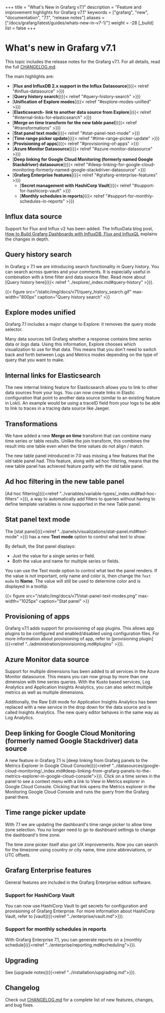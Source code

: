 +++
title = "What's New in Grafarg v7.1"
description = "Feature and improvement highlights for Grafarg v7.1"
keywords = ["grafarg", "new", "documentation", "7.1", "release notes"]
aliases = ["/docs/grafarg/latest/guides/whats-new-in-v7-1/"]
weight = -28
[_build]
list = false
+++

# What's new in Grafarg v7.1

This topic includes the release notes for the Grafarg v7.1. For all details, read the full [CHANGELOG.md](https://github.com/famarks/grafarg/blob/master/CHANGELOG.md).

The main highlights are:

- [**Flux and InfluxDB 2.x support in the Influx Datasource**]({{< relref "#influx-datasource" >}})
- [**Query history search**]({{< relref "#query-history-search" >}})
- [**Unification of Explore modes**]({{< relref "#explore-modes-unified" >}})
- [**Elasticsearch- link to another data source from Explore**]({{< relref "#internal-links-for-elasticsearch" >}})
- [**Merge on time transform for the new table panel**]({{< relref "#transformations" >}})
- [**Stat panel text mode**]({{< relref "#stat-panel-text-mode" >}})
- [**Time range picker update**]({{< relref "#time-range-picker-update" >}})
- [**Provisioning of apps**]({{< relref "#provisioning-of-apps" >}})
- [**Azure Monitor Datasource**]({{< relref "#azure-monitor-datasource" >}})
- [**Deep linking for Google Cloud Monitoring (formerly named Google Stackdriver) datasource**]({{< relref "#deep-linking-for-google-cloud-monitoring-formerly-named-google-stackdriver-datasource" >}})
- [**Grafarg Enterprise features**]({{< relref "#grafarg-enterprise-features" >}})
  - [**Secret management with HashiCorp Vault**]({{< relref "#support-for-hashicorp-vault" >}})
  - [**Monthly schedules in reports**]({{< relref "#support-for-monthly-schedules-in-reports" >}})

## Influx data source

Support for Flux and Influx v2 has been added. The InfluxData blog post, [How to Build Grafarg Dashboards with InfluxDB, Flux and InfluxQL](https://www.influxdata.com/blog/how-grafarg-dashboard-influxdb-flux-influxql/) explains the changes in depth.

## Query history search

In Grafarg v 7.1 we are introducing search functionality in Query history. You can search across queries and your comments. It is especially useful in combination with a time filter and data source filter. Read more about [Query history here]({{< relref "../explore/_index.md#query-history" >}}).

{{< figure src="/static/img/docs/v71/query_history_search.gif" max-width="800px" caption="Query history search" >}}

## Explore modes unified

Grafarg 7.1 includes a major change to Explore: it removes the query mode selector.

Many data sources tell Grafarg whether a response contains time series data or logs data. Using this information, Explore chooses which visualization to use for that data. This means that you don't need to switch back and forth between Logs and Metrics modes depending on the type of query that you want to make.

## Internal links for Elasticsearch

The new internal linking feature for Elasticsearch allows you to link to other data sources from your logs. You can now create links in Elastic configuration that point to another data source (similar to an existing feature in Loki). An example would be using a traceID field from your logs to be able to link to traces in a tracing data source like Jaeger.

## Transformations

We have added a new **Merge on time** transform that can combine many time series or table results. Unlike the join transform, this combines the result into one table even when the time values do not align / match.

The new table panel introduced in 7.0 was missing a few features that the old table panel had. This feature, along with ad hoc filtering, means that the new table panel has achieved feature parity with the old table panel.

## Ad hoc filtering in the new table panel

[Ad hoc filtering]({{<relref "../variables/variable-types/_index.md#ad-hoc-filters" >}}), a way to automatically add filters to queries without having to define template variables is now supported in the new Table panel.

## Stat panel text mode

The [stat panel]({{<relref "../panels/visualizations/stat-panel.md#text-mode" >}}) has a new **Text mode** option to control what text to show.

By default, the Stat panel displays:

- Just the value for a single series or field.
- Both the value and name for multiple series or fields.

You can use the Text mode option to control what text the panel renders. If the value is not important, only name and color is, then change the `Text mode` to **Name**. The value will still be used to determine color and is displayed in a tooltip.

{{< figure src="/static/img/docs/v71/stat-panel-text-modes.png" max-width="1025px" caption="Stat panel" >}}

## Provisioning of apps

Grafarg v7.1 adds support for provisioning of app plugins. This allows app plugins to be configured and enabled/disabled using configuration files. For more information about provisioning of app, refer to [provisioning plugin]({{<relref "../administration/provisioning.md#plugins" >}}).

## Azure Monitor data source

Support for multiple dimensions has been added to all services in the Azure Monitor datasource. This means you can now group by more than one dimension with time series queries. With the Kusto based services, Log Analytics and Application Insights Analytics, you can also select multiple metrics as well as multiple dimensions.

Additionally, the Raw Edit mode for Application Insights Analytics has been replaced with a new service in the drop down for the data source and is called Insights Analytics. The new query editor behaves in the same way as Log Analytics.

## Deep linking for Google Cloud Monitoring (formerly named Google Stackdriver) data source

A new feature in Grafarg 7.1 is [deep linking from Grafarg panels to the Metrics Explorer in Google Cloud Console]({{<relref "../datasources/google-cloud-monitoring/_index.md#deep-linking-from-grafarg-panels-to-the-metrics-explorer-in-google-cloud-console">}}). Click on a time series in the panel to see a context menu with a link to View in Metrics explorer in Google Cloud Console. Clicking that link opens the Metrics explorer in the Monitoring Google Cloud Console and runs the query from the Grafarg panel there.

## Time range picker update

With 7.1 we are updating the dashboard's time range picker to allow time zone selection. You no longer need to go to dashboard settings to change the dashboard's time zone.

The time zone picker itself also got UX improvements. Now you can search for the timezone using country or city name, time zone abbreviations, or UTC offsets.

## Grafarg Enterprise features

General features are included in the Grafarg Enterprise edition software.

### Support for HashiCorp Vault

You can now use HashiCorp Vault to get secrets for configuration and provisioning of Grafarg Enterprise. For more information about HashiCorp Vault, refer to [vault]({{<relref "../enterprise/vault.md">}}).

### Support for monthly schedules in reports

With Grafarg Enterprise 7.1, you can generate reports on a [monthly schedule]({{<relref "../enterprise/reporting.md#scheduling">}}).

## Upgrading

See [upgrade notes]({{<relref "../installation/upgrading.md">}}).

## Changelog

Check out [CHANGELOG.md](https://github.com/famarks/grafarg/blob/master/CHANGELOG.md) for a complete list of new features, changes, and bug fixes.
